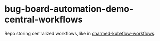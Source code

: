 # bug-board-automation-demo-central-workflows

Repo storing centralized workflows, like in [charmed-kubeflow-workflows](https://github.com/canonical/charmed-kubeflow-workflows/).
